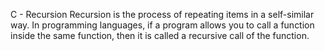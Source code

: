 C - Recursion Recursion is the process of repeating items in a self-similar way. In programming languages, if a program allows you to call a function inside the same function, then it is called a recursive call of the function.
